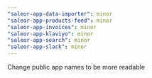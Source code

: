 ```yaml
---
"saleor-app-data-importer": minor
"saleor-app-products-feed": minor
"saleor-app-invoices": minor
"saleor-app-klaviyo": minor
"saleor-app-search": minor
"saleor-app-slack": minor
---
```


Change public app names to be more readable
